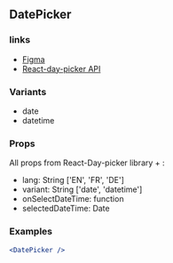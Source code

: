 ## DatePicker

### links

-   [Figma](https://www.figma.com/file/LBIDgVFfAqt8BhycUZwVU0/Design-System?node-id=2294%3A60)
-   [React-day-picker API](http://react-day-picker.js.org/api/DayPicker)

### Variants

-   date
-   datetime

### Props

All props from React-Day-picker library + :

-   lang: String ['EN', 'FR', 'DE']
-   variant: String ['date', 'datetime']
-   onSelectDateTime: function
-   selectedDateTime: Date

### Examples

```jsx
<DatePicker />
```
